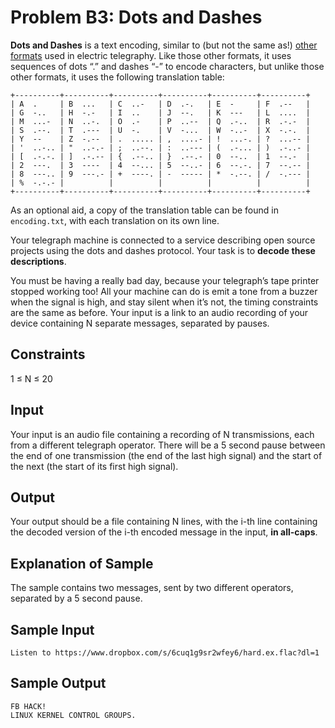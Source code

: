 # Problem B3: Dots and Dashes
__Dots and Dashes__ is a text encoding, similar to (but not the same as!) [other formats](https://www.wikiwand.com/en/Morse_code) used in electric telegraphy.  Like those other formats, it uses sequences of dots “.” and dashes “-” to encode characters, but unlike those other formats, it uses the following translation table:
```
+----------+----------+----------+----------+----------+----------+
| A  .     | B  ...   | C  ..-   | D  .-.   | E  -     | F  .--   |
| G  -..   | H  -.-   | I  ..    | J  --.   | K  ---   | L  ....  |
| M  ...-  | N  ..-.  | O  .-    | P  ..--  | Q  .-..  | R  .-.-  |
| S  .--.  | T  .---  | U  -.    | V  -...  | W  -..-  | X  -.-.  |
| Y  --    | Z  -.--  | .  ..... | ,  ....- | !  ...-. | ?  ...-- |
| '  ..-.. | "  ..-.- | ;  ..--. | :  ..--- | (  .-... | )  .-..- |
| [  .-.-. | ]  .-.-- | {  .--.. | }  .--.- | 0  --..  | 1  --.-  |
| 2  ---.  | 3  ----  | 4  --... | 5  --..- | 6  --.-. | 7  --.-- |
| 8  ---.. | 9  ---.- | +  ----. | -  ----- | *  -.--. | /  -.--- |
| %  -.-.- |          |          |          |          |          |
+----------+----------+----------+----------+----------+----------+
```
As an optional aid, a copy of the translation table can be found in `encoding.txt`, with each translation on its own line.

Your telegraph machine is connected to a service describing open source projects using the dots and dashes protocol.  Your task is to **decode these descriptions**.

You must be having a really bad day, because your telegraph’s tape printer stopped working too!  All your machine can do is emit a tone from a buzzer when the signal is high, and stay silent when it’s not, the timing constraints are the same as before.  Your input is a link to an audio recording of your device containing N separate messages, separated by pauses.

## Constraints
1 ≤ N ≤ 20

## Input
Your input is an audio file containing a recording of N transmissions, each from a different telegraph operator.  There will be a 5 second pause between the end of one transmission (the end of the last high signal) and the start of the next (the start of its first high signal).

## Output
Your output should be a file containing N lines, with the i-th line containing the decoded version of the i-th encoded message in the input, **in all-caps**.

## Explanation of Sample
The sample contains two messages, sent by two different operators, separated by a 5 second pause.

## Sample Input
```
Listen to https://www.dropbox.com/s/6cuq1g9sr2wfey6/hard.ex.flac?dl=1
```

## Sample Output
```
FB HACK!
LINUX KERNEL CONTROL GROUPS.
```
